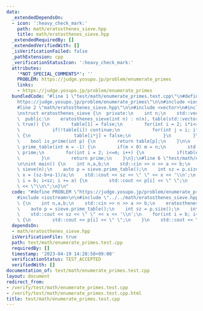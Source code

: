 ```yaml
---
data:
  _extendedDependsOn:
  - icon: ':heavy_check_mark:'
    path: math/eratosthenes_sieve.hpp
    title: math/eratosthenes_sieve.hpp
  _extendedRequiredBy: []
  _extendedVerifiedWith: []
  _isVerificationFailed: false
  _pathExtension: cpp
  _verificationStatusIcon: ':heavy_check_mark:'
  attributes:
    '*NOT_SPECIAL_COMMENTS*': ''
    PROBLEM: https://judge.yosupo.jp/problem/enumerate_primes
    links:
    - https://judge.yosupo.jp/problem/enumerate_primes
  bundledCode: "#line 1 \"test/math/enumerate_primes.test.cpp\"\n#define PROBLEM \"\
    https://judge.yosupo.jp/problem/enumerate_primes\"\n\n#include <iostream>\n\n\
    #line 2 \"math/eratosthenes_sieve.hpp\"\n\n#include <vector>\n#include <cassert>\n\
    \nstruct eratosthenes_sieve {\n  private:\n    int n;\n    std::vector<bool> table;\n\
    \  public:\n    eratosthenes_sieve(int n) : n(n), table(std::vector<bool>(n+1,\
    \ true)) {\n        table[1] = false;\n        for(int i = 2; i*i<=n; i++) {\n\
    \            if(!table[i]) continue;\n            for(int j = i; i*j <= n; j++)\
    \ {\n                table[i*j] = false;\n            }\n        }\n    }\n\n\
    \    bool is_prime(int p) {\n        return table[p];\n    }\n\n    std::vector<int>\
    \ prime_table(int m = -1) {\n        if(m < 0) m = n;\n        std::vector<int>\
    \ prime;\n        for(int i = 2; i<=m; i++) {\n            if(table[i]) prime.emplace_back(i);\n\
    \        }\n        return prime;\n    }\n};\n#line 6 \"test/math/enumerate_primes.test.cpp\"\
    \n\nint main() {\n    int n,a,b;\n    std::cin >> n >> a >> b;\n    eratosthenes_sieve\
    \ sieve(n);\n    auto p = sieve.prime_table();\n    int sz = p.size();\n    int\
    \ x = (sz-b+a-1)/a;\n    std::cout << sz << \" \" << x << '\\n';\n    for(int\
    \ i = b; i<sz; i += a) {\n        std::cout << p[i] << \" \";\n    }\n    std::cout\
    \ << \"\\n\";\n}\n"
  code: "#define PROBLEM \"https://judge.yosupo.jp/problem/enumerate_primes\"\n\n\
    #include <iostream>\n\n#include \"../../math/eratosthenes_sieve.hpp\"\n\nint main()\
    \ {\n    int n,a,b;\n    std::cin >> n >> a >> b;\n    eratosthenes_sieve sieve(n);\n\
    \    auto p = sieve.prime_table();\n    int sz = p.size();\n    int x = (sz-b+a-1)/a;\n\
    \    std::cout << sz << \" \" << x << '\\n';\n    for(int i = b; i<sz; i += a)\
    \ {\n        std::cout << p[i] << \" \";\n    }\n    std::cout << \"\\n\";\n}"
  dependsOn:
  - math/eratosthenes_sieve.hpp
  isVerificationFile: true
  path: test/math/enumerate_primes.test.cpp
  requiredBy: []
  timestamp: '2023-04-19 14:28:50+09:00'
  verificationStatus: TEST_ACCEPTED
  verifiedWith: []
documentation_of: test/math/enumerate_primes.test.cpp
layout: document
redirect_from:
- /verify/test/math/enumerate_primes.test.cpp
- /verify/test/math/enumerate_primes.test.cpp.html
title: test/math/enumerate_primes.test.cpp
---
```

